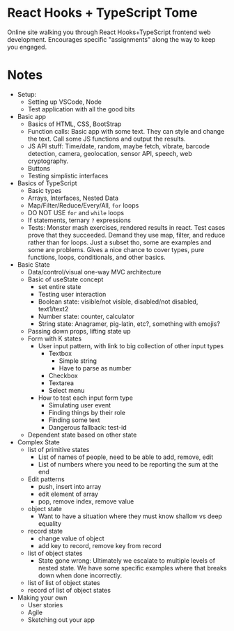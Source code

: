# React Hooks + TypeScript Tome
Online site walking you through React Hooks+TypeScript frontend web development. Encourages specific "assignments" along the way to keep you engaged.

# Notes

* Setup:
  * Setting up VSCode, Node
  * Test application with all the good bits
* Basic app
  * Basics of HTML, CSS, BootStrap
  * Function calls: Basic app with some text. They can style and change the text. Call some JS functions and output the results. 
  * JS API stuff: Time/date, random, maybe fetch, vibrate, barcode detection, camera, geolocation, sensor API, speech, web cryptography.
  * Buttons
  * Testing simplistic interfaces
* Basics of TypeScript
  * Basic types
  * Arrays, Interfaces, Nested Data
  * Map/Filter/Reduce/Every/All, `for` loops
  * DO NOT USE `for` and `while` loops
  * If statements, ternary `?` expressions
  * Tests: Monster mash exercises, rendered results in react. Test cases prove that they succeeded. Demand they use map, filter, and reduce rather than for loops. Just a subset tho, some are examples and some are problems. Gives a nice chance to cover types, pure functions, loops, conditionals, and other basics.
* Basic State
  * Data/control/visual one-way MVC architecture
  * Basic of useState concept
    * set entire state
    * Testing user interaction
    * Boolean state: visible/not visible, disabled/not disabled, text1/text2
    * Number state: counter, calculator
    * String state: Anagramer, pig-latin, etc?, something with emojis?
  * Passing down props, lifting state up
  * Form with K states
    * User input pattern, with link to big collection of other input types
      * Textbox
        * Simple string
        * Have to parse as number
      * Checkbox
      * Textarea
      * Select menu
    * How to test each input form type
      * Simulating user event
      * Finding things by their role
      * Finding some text
      * Dangerous fallback: test-id
  * Dependent state based on other state
* Complex State
  * list of primitive states
    * List of names of people, need to be able to add, remove, edit
    * List of numbers where you need to be reporting the sum at the end
  * Edit patterns
    * push, insert into array
    * edit element of array
    * pop, remove index, remove value
  * object state
    * Want to have a situation where they must know shallow vs deep equality
  * record state
    * change value of object
    * add key to record, remove key from record
  * list of object states
    * State gone wrong: Ultimately we escalate to multiple levels of nested state. We have some specific examples where that breaks down when done incorrectly.
  * list of list of object states
  * record of list of object states
* Making your own
  * User stories
  * Agile
  * Sketching out your app
